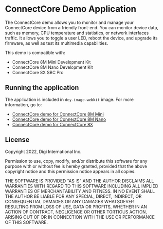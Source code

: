 ConnectCore Demo Application
============================

The ConnectCore demo allows you to monitor and manage your ConnectCore device
from a friendly front-end.
You can monitor device data, such as memory, CPU temperature and statistics, or
network interfaces traffic. It allows you to toggle a user LED, reboot the
device, and upgrade its firmware, as well as test its multimedia capabilities.

This demo is compatible with:

* ConnectCore 8M Mini Development Kit
* ConnectCore 8M Nano Development Kit
* ConnectCore 8X SBC Pro

Running the application
-----------------------

The application is included in `dey-image-webkit` image. For more information,
go to:

* [ConnectCore demo for ConnectCore 8M Mini](https://www.digi.com/resources/documentation/digidocs/embedded/dey/latest/cc8mmini/yocto_c_ccdemo-intro)
* [ConnectCore demo for ConnectCore 8M Nano](https://www.digi.com/resources/documentation/digidocs/embedded/dey/latest/cc8mnano/yocto_c_ccdemo-intro)
* [ConnectCore demo for ConnectCore 8X](https://www.digi.com/resources/documentation/digidocs/embedded/dey/latest/cc8x/yocto_c_ccdemo-intro)

License
-------
Copyright 2022, Digi International Inc.

Permission to use, copy, modify, and/or distribute this software for any purpose
with or without fee is hereby granted, provided that the above copyright notice
and this permission notice appears in all copies.

THE SOFTWARE IS PROVIDED "AS IS" AND THE AUTHOR DISCLAIMS ALL WARRANTIES WITH
REGARD TO THIS SOFTWARE INCLUDING ALL IMPLIED WARRANTIES OF MERCHANTABILITY AND
FITNESS. IN NO EVENT SHALL THE AUTHOR BE LIABLE FOR ANY SPECIAL, DIRECT,
INDIRECT, OR CONSEQUENTIAL DAMAGES OR ANY DAMAGES WHATSOEVER RESULTING FROM LOSS
OF USE, DATA OR PROFITS, WHETHER IN AN ACTION OF CONTRACT, NEGLIGENCE OR OTHER
TORTIOUS ACTION, ARISING OUT OF OR IN CONNECTION WITH THE USE OR PERFORMANCE OF
THIS SOFTWARE.
